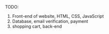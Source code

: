 TODO:

1. Front-end of website, HTML, CSS, JavaScript
2. Database, email verification, payment
3. shopping cart, back-end 
